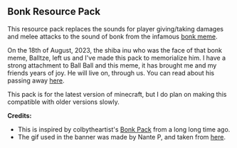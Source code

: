 ## Bonk Resource Pack
This resource pack replaces the sounds for player giving/taking damages and melee attacks to the sound of bonk from the infamous [bonk meme](https://knowyourmeme.com/memes/bonk-cheems).

On the 18th of August, 2023, the shiba inu who was the face of that bonk meme, Balltze, left us and I've made this pack to memorialize him. I have a strong attachment to Ball Ball and this meme, it has brought me and my friends years of joy. He will live on, through us. 
You can read about his passing away [here](https://knowyourmeme.com/news/beloved-meme-dog-cheems-passes-away-at-12-years-of-age).

This pack is for the latest version of minecraft, but I do plan on making this compatible with older versions slowly.

__Credits:__
- This is inspired by colbytheartist's [Bonk Pack](https://www.curseforge.com/minecraft/texture-packs/bonk-pack) from a long long time ago.
- The gif used in the banner was made by Nante P, and taken from [here](https://www.furaffinity.net/view/46986603/).
